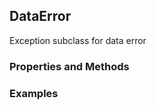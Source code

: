 ## <a id="McUtils.Data.CommonData.DataError">DataError</a>
Exception subclass for data error

### Properties and Methods


### Examples
